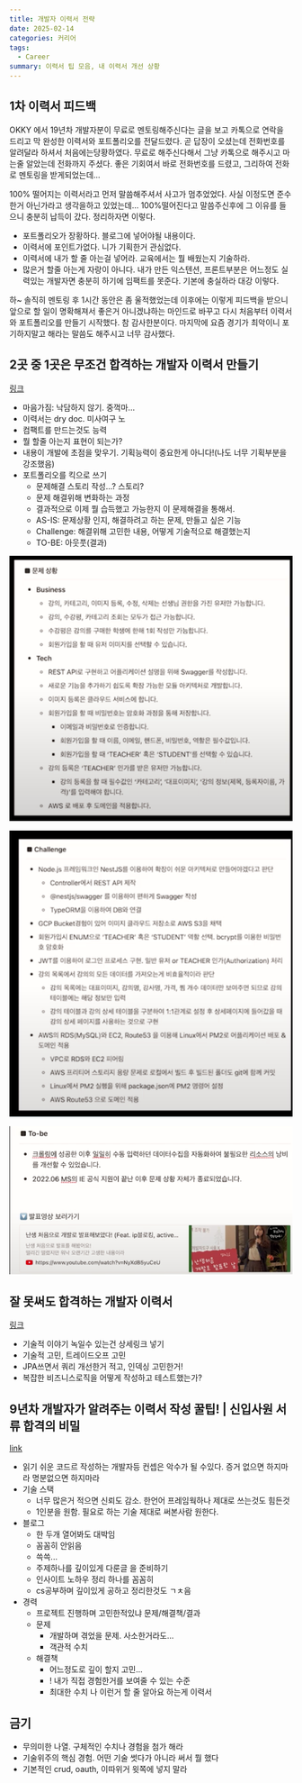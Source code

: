 ```yaml
---
title: 개발자 이력서 전략
date: 2025-02-14
categories: 커리어
tags:
  - Career
summary: 이력서 팁 모음, 내 이력서 개선 상황
---
```


## 1차 이력서 피드백

OKKY 에서 19년차 개발자분이 무료로 멘토링해주신다는 글을 보고 카톡으로 연락을 드리고 막 완성한 이력서와 포트폴리오를 전달드렸다. 곧 답장이 오셨는데 전화번호를 알려달라 하셔서 처음에는당황하였다. 무료로
해주신다해서 그냥 카톡으로 해주시고 마는줄 알았는데 전화까지 주셨다. 좋은 기회여서 바로 전화번호를 드렸고, 그리하여 전화로 멘토링을 받게되었는데...

100% 떨어지는 이력서라고 먼저 말씀해주셔서 사고가 멈추었었다. 사실 이정도면 준수한거 아닌가라고 생각을하고 있었는데... 100%떨어진다고 말씀주신후에 그 이유를 들으니 충분히 납득이 갔다. 정리하자면 이렇다.

- 포트폴리오가 장황하다. 블로그에 넣어야될 내용이다.
- 이력서에 포인트가없다. 니가 기획한거 관심없다.
- 이력서에 내가 할 줄 아는걸 넣어라. 교육에서는 뭘 배웠는지 기술하라.
- 많은거 할줄 아는게 자랑이 아니다. 내가 만든 익스텐션, 프론트부분은 어느정도 실력있는 개발자면 충분히 하기에 임팩트를 못준다. 기본에 충실하라
  대강 이렇다.

하~ 솔직히 멘토링 후 1시간 동안은 좀 울적했었는데 이후에는 이렇게 피드백을 받으니 앞으로 할 일이 명확해져서 좋은거 아니겠냐하는 마인드로 바꾸고 다시 처음부터 이력서와 포트폴리오를 만들기 시작했다. 참
감사한분이다. 마지막에 요즘 경기가 최악이니 포기하지말고 해라는 말씀도 해주시고 너무 감사했다.

## 2곳 중 1곳은 무조건 합격하는 개발자 이력서 만들기

[링크](https://www.youtube.com/watch?v=ifGUz43GjdQ&ab_channel=%EC%9D%B8%ED%94%84%EB%9F%B0inflearn)

- 마음가짐: 낙담하지 않기. 중꺽마...
- 이력서는 dry doc. 미사여구 노
- 컴팩트를 만드는것도 능력
- 뭘 할줄 아는지 표현이 되는가?
- 내용이 개발에 초점을 맞우기. 기획능력이 중요한게 아니다!(나도 너무 기획부분을 강조했음)
- 포트폴리오를 킥으로 쓰기
    - 문제해결 스토리 작성...? 스토리?
    - 문제 해결위해 변화하는 과정
    - 결과적으로 이제 뭘 습득했고 가능한지 이 문제해결을 통해서.
    - AS-IS: 문제상황 인지, 해결하려고 하는 문제, 만들고 싶은 기능
    - Challenge: 해결위해 고민한 내용, 어떻게 기술적으로 해결했는지
    - TO-BE: 아웃풋(결과)

![](SCR-20250214-lljm.png)

![](SCR-20250214-lloe.png)

![](SCR-20250214-llxi.png)

## 잘 못써도 합격하는 개발자 이력서

[링크](https://www.youtube.com/watch?v=FOzAGjqiTc0&t=1s&ab_channel=%EA%B0%9C%EB%B0%9C%EB%B0%94%EB%8B%A5)

- 기술적 이야기 녹일수 있는건 상세링크 넣기
- 기술적 고민, 트레이드오프 고민
- JPA쓰면서 쿼리 개선한거 적고, 인덱싱 고민한거!
- 복잡한 비즈니스로직을 어떻게 작성하고 테스트했는가?

## 9년차 개발자가 알려주는 이력서 작성 꿀팁! | 신입사원 서류 합격의 비밀

[link](https://www.youtube.com/watch?v=OxiIgysnGYY&t=41s&ab_channel=%EA%B0%9C%EB%B0%9C%EC%9E%90%EB%A1%9C%EC%B7%A8%EC%A7%81%ED%95%98%EA%B8%B0)

- 읽기 쉬운 코드르 작성하는 개발자등 컨셉은 악수가 될 수있다. 증거 없으면 하지마라 명분없으면 하지마라
- 기술 스택
    - 너무 많은거 적으면 신뢰도 감소. 한언어 프레임웍하나 제대로 쓰는것도 힘든것
    - 1인분을 원함. 필요로 하는 기술 제대로 써본사람 원한다.
- 블로그
    - 한 두개 열어봐도 대박임
    - 꼼꼼히 안읽음
    - 쓱쓱...
    - 주제하나를 깊이있게 다룬글 을 준비하기
    - 인사이트 노하우 정리 하나를 꼼꼼히
    - cs공부하며 깊이있게 공하고 정리한것도 ㄱㅊ음
- 경력
    - 프로젝트 진행하며 고민한적있냐 문제/해결책/결과
    - 문제
        - 개발하며 겪었을 문제. 사소한거라도...
        - 객관적 수치
    - 해결책
        - 어느정도로 깊이 할지 고민...
        - ! 내가 직접 경험한거를 보여줄 수 있는 수준
        - 최대한 수치
          나 이런거 할 줄 알아요 하는게 이력서

## 금기 
- 무의미한 나열. 구체적인 수치나 경험을 첨가 해라
- 기술위주의 핵심 경험. 어떤 기술 썻다가 아니라 써서 뭘 했다
- 기본적인 crud, oauth, 이따위거 윗쪽에 넣지 말라
